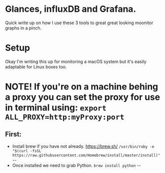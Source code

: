 # Glances, influxDB and Grafana.

Quick write up on how I use these 3 tools to great great looking moonitor graphs in a pinch.



# Setup

Okay I'm writing this up for monitoring a macOS system but it's easily adaptable for Linux boxes too. 

# NOTE! If you're on a machine behing a proxy you can set the proxy for use in terminal using: `export ALL_PROXY=http:myProxy:port`

First:
--
* Install brew if you have not already. https://brew.sh/
`/usr/bin/ruby -e "$(curl -fsSL https://raw.githubusercontent.com/Homebrew/install/master/install)"`
--
* Once installed we need to grab Python.
`brew install python`
--
